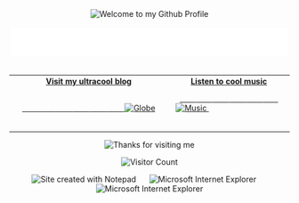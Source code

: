 <!-- "Hero" Header -->
<div align="center">
  <img src="https://github.com/yassirlaaouissi/yassirlaaouissi/blob/master/images/welcome.png?raw=true" style="max-width: 100%;" alt="Welcome to my Github Profile" />
  <br />
  <br />
  <img height="50" alt="My Name is Yassir and I like Hacking" src="https://raw.githubusercontent.com/yassirlaaouissi/yassirlaaouissi/master/images/personal_note.svg?raw=true"/>
  <br />
  <br />

</div>

<!-- Social -->
<table width="100%">
<tr>
<td align="center">
<a href="https://yassirlaaouissi.github.io">
<strong>Visit my ultracool blog </strong>
<br />
<br />

<!-- Centering something has never been easy, has it? -->
<span>&nbsp;&nbsp;&nbsp;&nbsp;&nbsp;&nbsp;&nbsp;&nbsp;</span>
  <span>&nbsp;&nbsp;&nbsp;&nbsp;&nbsp;&nbsp;&nbsp;</span> 
<span>&nbsp;&nbsp;&nbsp;&nbsp;&nbsp;&nbsp;&nbsp;</span> 
<span>&nbsp;&nbsp;&nbsp;&nbsp;&nbsp;&nbsp;&nbsp;</span> 
  <span>&nbsp;&nbsp;&nbsp;&nbsp;&nbsp;&nbsp;&nbsp;</span> 
<span>&nbsp;&nbsp;&nbsp;&nbsp;&nbsp;&nbsp;&nbsp;</span> 
<img alt="Globe" height="80" src="https://github.com/yassirlaaouissi/yassirlaaouissi/blob/master/images/globe.gif?raw=true">
</a>
<span>&nbsp;&nbsp;&nbsp;&nbsp;&nbsp;&nbsp;&nbsp;&nbsp;</span>
<span>&nbsp;&nbsp;&nbsp;&nbsp;&nbsp;&nbsp;&nbsp;&nbsp;</span>
<span>&nbsp;&nbsp;&nbsp;&nbsp;&nbsp;&nbsp;&nbsp;</span> 
<span>&nbsp;&nbsp;&nbsp;&nbsp;&nbsp;&nbsp;&nbsp;</span> 
<span>&nbsp;&nbsp;&nbsp;&nbsp;&nbsp;&nbsp;&nbsp;</span> 
<span>&nbsp;&nbsp;&nbsp;&nbsp;&nbsp;&nbsp;&nbsp;</span> 
<span>&nbsp;&nbsp;&nbsp;&nbsp;&nbsp;&nbsp;&nbsp;</span> 
<span>&nbsp;&nbsp;&nbsp;&nbsp;&nbsp;&nbsp;&nbsp;</span> 
</td>


<td align="center">
<a href="https://www.youtube.com/watch?v=udeEe9POI2g">
<strong>Listen to cool music</strong>
<br />

<span>&nbsp;&nbsp;&nbsp;&nbsp;&nbsp;&nbsp;&nbsp;</span> 
<span>&nbsp;&nbsp;&nbsp;&nbsp;&nbsp;&nbsp;&nbsp;</span> 
<span>&nbsp;&nbsp;&nbsp;&nbsp;&nbsp;&nbsp;&nbsp;</span> 
  <span>&nbsp;&nbsp;&nbsp;&nbsp;&nbsp;&nbsp;&nbsp;</span> 
<span>&nbsp;&nbsp;&nbsp;&nbsp;&nbsp;&nbsp;&nbsp;</span> 
<span>&nbsp;&nbsp;&nbsp;&nbsp;&nbsp;&nbsp;&nbsp;</span> 
<img height="100" alt="Music" src="images/music.gif"> 
</a>
<span>&nbsp;&nbsp;&nbsp;&nbsp;&nbsp;&nbsp;&nbsp;&nbsp;</span>
<span>&nbsp;&nbsp;&nbsp;&nbsp;&nbsp;&nbsp;&nbsp;&nbsp;</span>
<span>&nbsp;&nbsp;&nbsp;&nbsp;&nbsp;&nbsp;&nbsp;&nbsp;</span>
<span>&nbsp;&nbsp;&nbsp;&nbsp;&nbsp;&nbsp;&nbsp;&nbsp;</span>    
  <span>&nbsp;&nbsp;&nbsp;&nbsp;&nbsp;&nbsp;&nbsp;</span> 
<span>&nbsp;&nbsp;&nbsp;&nbsp;&nbsp;&nbsp;&nbsp;</span> 
<span>&nbsp;&nbsp;&nbsp;&nbsp;&nbsp;&nbsp;&nbsp;</span> 
</td>
</tr>
</table>

<!-- Footer -->

<div align="center">

<img height="120" alt="Thanks for visiting me" width="100%" src="https://raw.githubusercontent.com/yassirlaaouissi/yassirlaaouissi/master/images/marquee.svg" />
<br />

![Visitor Count](https://profile-counter.glitch.me/yassirlaaouissi/count.svg)


<img src="https://raw.githubusercontent.com/yassirlaaouissi/yassirlaaouissi/master/images/notepad.gif" alt="Site created with Notepad" height="30" />
<!-- "margin-right: whatever;" -->
<span>&nbsp;&nbsp;&nbsp;&nbsp;</span>  
<img src="https://raw.githubusercontent.com/yassirlaaouissi/yassirlaaouissi/master/images/ie_logo.gif" alt="Microsoft Internet Explorer" />
<span>&nbsp;&nbsp;&nbsp;&nbsp;</span>  
<img src="https://raw.githubusercontent.com/yassirlaaouissi/yassirlaaouissi/master/images/noframes.gif" alt="Microsoft Internet Explorer" />

</div>
